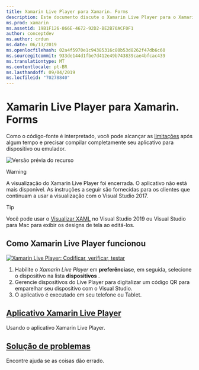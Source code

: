 ```yaml
---
title: Xamarin Live Player para Xamarin. Forms
description: Este documento discute o Xamarin Live Player para o Xamarin. Forms, descrevendo a instalação, o aplicativo Xamarin Live Player, exemplos a serem usados com Xamarin Live Player, limitações e solução de problemas.
ms.prod: xamarin
ms.assetid: 19B1F126-866E-4672-92D2-BE2B70ACF0F1
author: conceptdev
ms.author: crdun
ms.date: 06/13/2019
ms.openlocfilehash: 02a4f5970e1c94385316c80b53d8262f47db6c60
ms.sourcegitcommit: 933de144d1fbe7d412e49b743839cae4bfcac439
ms.translationtype: MT
ms.contentlocale: pt-BR
ms.lasthandoff: 09/04/2019
ms.locfileid: "70278840"
---
```

# <a name="xamarin-live-player-for-xamarinforms"></a>Xamarin Live Player para Xamarin. Forms

Como o código-fonte é interpretado, você pode alcançar as [limitações](limitations.md) após algum tempo e precisar compilar completamente seu aplicativo para dispositivo ou emulador.

![Versão prévia do recurso](~/media/shared/preview.png)

> [!WARNING]
> A visualização do Xamarin Live Player foi encerrada. O aplicativo não está mais disponível. As instruções a seguir são fornecidas para os clientes que continuam a usar a visualização com o Visual Studio 2017.

> [!TIP]
> Você pode usar o [Visualizar XAML](~/xamarin-forms/xaml/xaml-previewer/index.md) no Visual Studio 2019 ou Visual Studio para Mac para exibir os designs de tela ao editá-los.

## <a name="how-xamarin-live-player-worked"></a>Como Xamarin Live Player funcionou

[![Xamarin Live Player: Codificar, verificar, testar](images/xamarin-live.png)](images/xamarin-live-sml.png#lightbox)

1. Habilite o *Xamarin Live Player* em **preferências**e, em seguida, selecione o dispositivo na lista **dispositivos** .
2. Gerencie dispositivos do Live Player para digitalizar um código QR para emparelhar seu dispositivo com o Visual Studio.
3. O aplicativo é executado em seu telefone ou Tablet.

## <a name="xamarin-live-player-appplayermd"></a>[Aplicativo Xamarin Live Player](player.md)

Usando o aplicativo Xamarin Live Player.

## <a name="troubleshootingtroubleshootingmd"></a>[Solução de problemas](troubleshooting.md)

Encontre ajuda se as coisas dão errado.
